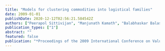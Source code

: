 ```yaml
---
title: "Models for clustering commodities into logistical families"
date: 2009-01-01
publishDate: 2020-12-12T02:56:21.584542Z
authors: ["Peerapol Sittivijan", "Manjunath Kamath", "Balabhaskar Balasundaram"]
publication_types: ["1"]
abstract: ""
featured: false
publication: "*Proceedings of the 2009 International Conference on Value Chain Sustainability (ICOVACS 2009)*"
---
```


